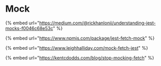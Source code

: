 # Mock

{% embed url="https://medium.com/@rickhanlonii/understanding-jest-mocks-f0046c68e53c" %}

{% embed url="https://www.npmjs.com/package/jest-fetch-mock" %}

{% embed url="https://www.leighhalliday.com/mock-fetch-jest" %}

{% embed url="https://kentcdodds.com/blog/stop-mocking-fetch" %}



